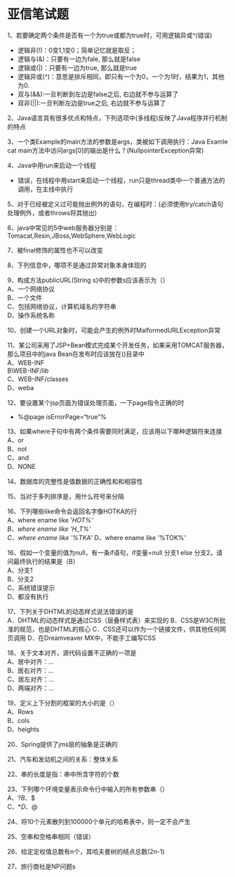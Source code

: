 # 亚信笔试题    


1、若要确定两个条件是否有一个为true或都为true时，可用逻辑异或^(错误)   
* 逻辑非(!)：0变1,1变0；简单记忆就是取反；  
* 逻辑与(&)：只要有一边为fale, 那么就是false    
* 逻辑或(|)：只要有一边为true, 那么就是true  
* 逻辑异或(^)：意思是排斥相同，即只有一个为0，一个为1时，结果为1，其他为0.  
* 双与(&&):一旦判断到左边是false之后, 右边就不参与运算了  
* 双非(||):一旦判断左边是true之后, 右边就不参与运算了  

2、Java语言具有很多优点和特点，下列选项中(多线程)反映了Java程序并行机制的特点    

3、一个类Example的main方法的参数是args，类被如下调用执行：Java Examle cat main方法中访问args[0]的输出是什么？(NullpointerException异常)  

4、Java中用run来启动一个线程  
* 错误，在线程中用start来启动一个线程，run只是thread类中一个普通方法的调用，在主线中执行  

5、对于已经被定义过可能抛出例外的语句，在编程时：(必须使用try/catch语句处理例外，或者throws将其抛出)  

6、java中常见的5中web服务器分别是：Tomacat,Resin,JBoss,WebSphere,WebLogic  

7、被final修饰的属性也不可以改变  

8、下列信息中，哪项不是通过异常对象本身体现的  

9、构成方法publicURL(String s)中的参数s应该表示为（）  
A、一个网络协议  
B、一个文件  
C、包括网络协议，计算机域名的字符串  
D、操作系统名称  

10、创建一个URL对象时，可能会产生的例外时MalformedURLException异常   

11、某公司采用了JSP+Bean模式完成某个开发任务，如果采用TOMCAT服务器，那么项目中的java Bean在发布时应该放在()目录中  
A、WEB-INF  
B\WEB-INF/lib  
C、WEB-INF/classes  
D、weba  

12、要设置某个jsp页面为错误处理页面，一下page指令正确的时  
* %@page isErrorPage=“true”%  

13、如果where子句中有两个条件需要同时满足，应该用以下哪种逻辑符来连接  
A、or  
B、not  
C、and  
D、NONE  

14、数据库的完整性是值数据的正确性和和相容性  

15、当对于多列排序是，用什么符号来分隔  

16、下列哪些like命令会返回名字像HOTKA的行  
A、where ename like '_HOT%'  
B、where ename like 'H_T%'   
C、where ename like '%TKA_' 
D、where ename like '%TOK%'  

16、假如一个变量的值为null，有一条if语句，if变量=null 分支1 else 分支2，请问最终执行的结果是（B）  
A、分支1   
B、分支2  
C、系统错误提示  
D、都没有执行  

17、下列关于DHTML的动态样式说法错误的是   
A．DHTML的动态样式是通过CSS（层叠样式表）来实现的
B．CSS是W3C所批准的规范，也是DHTML的核心
C．CSS还可以作为一个链接文件，供其他任何网页调用
D．在Dreamveaver MX中，不能手工编写CSS  

18、关于文本对齐，源代码设置不正确的一项是  
A、居中对齐：...</div>  
B、居右对齐：...</div>  
C、居左对齐：...</div>  
D、两端对齐：...</div>  

19、定义上下分割的框架的大小的是（）  
A、Rows  
B、cols  
D、heights  

20、Spring提供了jms层的抽象是正确的  

21、汽车和发动机之间的关系：整体关系  

22、串的长度是指：串中所含字符的个数  

23、下列哪个环境变量表示命令行中输入的所有参数串（）  
A、$?  
B、$$  
C、$*  
D、$@  

24、将10个元素散列到100000个单元的哈希表中，则一定不会产生   

25、空串和空格串相同（错误）   

26、给定定权值总数有n个，其哈夫曼树的结点总数(2n-1)  

27、旅行商社是NP问题s